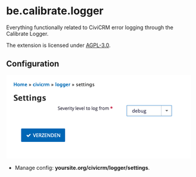 # be.calibrate.logger

Everything functionally related to CiviCRM error logging through the Calibrate Logger.

The extension is licensed under [AGPL-3.0](LICENSE.txt).

## Configuration

![Manage configuration](images/screenshot1.png?raw=true)

- Manage config: **yoursite.org/civicrm/logger/settings**.
